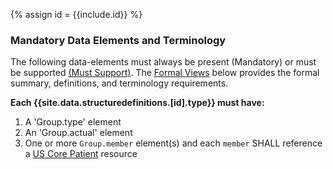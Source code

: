 {% assign id = {{include.id}} %}

### Mandatory Data Elements and Terminology

The following data-elements must always be present (Mandatory) or must be supported [(Must Support)](general-guidance.html#must-support). The [Formal Views](StructureDefinition-ra-patient-group.html#profile) below provides the formal summary, definitions, and terminology requirements.

**Each {{site.data.structuredefinitions.[id].type}} must have:**


1. A 'Group.type' element
1. An 'Group.actual' element
1. One or more `Group.member` element(s) and each `member` SHALL reference a [US Core Patient](http://hl7.org/fhir/us/core/STU3.1.1/StructureDefinition-us-core-patient.html) resource
